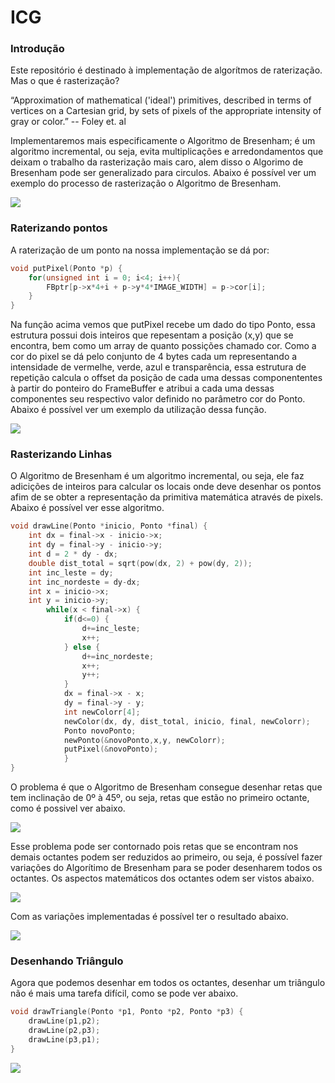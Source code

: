 # ICG

### Introdução
Este repositório é destinado à implementação de algorítmos de raterização. Mas o que é rasterização? 

“Approximation of mathematical ('ideal')
primitives, described in terms of vertices on a
Cartesian grid, by sets of pixels of the
appropriate intensity of gray or color.” -- Foley et. al

Implementaremos mais especificamente o Algoritmo de Bresenham; é um algoritmo incremental, ou seja, evita multiplicações e arredondamentos que deixam o trabalho da rasterização mais caro, alem disso o Algorimo de Bresenham pode ser generalizado para circulos. Abaixo é possível ver um exemplo do processo de rasterização o Algoritmo de Bresenham.

![](/prints/bresenham.jpg)


### Raterizando pontos
A raterização de um ponto na nossa implementação se dá por:

```c
void putPixel(Ponto *p) {
    for(unsigned int i = 0; i<4; i++){
        FBptr[p->x*4+i + p->y*4*IMAGE_WIDTH] = p->cor[i];
    }
}
```

Na função acima vemos que putPixel recebe um dado do tipo Ponto, essa estrutura possui dois inteiros que repesentam a posição (x,y) que se encontra, bem como um array de quanto possições chamado cor. Como a cor do pixel se dá pelo conjunto de 4 bytes cada um representando a intensidade de vermelhe, verde, azul e transparência, essa estrutura de repetição calcula o offset da posição de cada uma dessas componententes à partir do ponteiro do FrameBuffer e atribui a cada uma dessas componentes seu respectivo valor definido no parâmetro cor do Ponto. Abaixo é possível ver um exemplo da utilização dessa função.


![](/prints/putPixel.jpg)


### Rasterizando Linhas

O Algoritmo de Bresenham é um algoritmo incremental, ou seja, ele faz adicições de inteiros para calcular os locais onde deve desenhar os pontos afim de se obter a representação da primitiva matemática através de pixels. Abaixo é possível ver esse algoritmo.

```c
void drawLine(Ponto *inicio, Ponto *final) {
    int dx = final->x - inicio->x;
    int dy = final->y - inicio->y;
    int d = 2 * dy - dx;
    double dist_total = sqrt(pow(dx, 2) + pow(dy, 2));
    int inc_leste = dy;
    int inc_nordeste = dy-dx;    
    int x = inicio->x;
    int y = inicio->y;
        while(x < final->x) {
            if(d<=0) {
                d+=inc_leste;
                x++;
            } else {
                d+=inc_nordeste;
                x++;
                y++;
            }
            dx = final->x - x;
            dy = final->y - y;
            int newColorr[4];
            newColor(dx, dy, dist_total, inicio, final, newColorr);
            Ponto novoPonto;
            newPonto(&novoPonto,x,y, newColorr);
            putPixel(&novoPonto);
            }
}
```

O problema é que o Algoritmo de Bresenham consegue desenhar retas que tem inclinação de 0º à 45º, ou seja, retas que estão no primeiro octante, como é possivel ver abaixo.


![](/prints/primeiroOctante.jpg)


Esse problema pode ser contornado pois retas que se encontram nos demais octantes podem ser reduzidos ao primeiro, ou seja, é possível fazer variações do Algorítimo de Bresenham para se poder desenharem todos os octantes. Os aspectos matemáticos dos octantes odem ser vistos abaixo.


![](/prints/octantes.png)


Com as variações implementadas é possível ter o resultado abaixo.


![](/prints/oitoOctantes.jpg)


### Desenhando Triângulo

Agora que podemos desenhar em todos os octantes, desenhar um triângulo não é mais uma tarefa difícil, como se pode ver abaixo.

```c
void drawTriangle(Ponto *p1, Ponto *p2, Ponto *p3) {
    drawLine(p1,p2);
    drawLine(p2,p3);
    drawLine(p3,p1);
}
```


![](/prints/triangulo.jpg)
